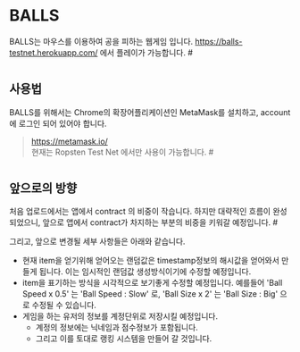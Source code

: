 # BALLS
BALLS는 마우스를 이용하여 공을 피하는 웹게임 입니다.
https://balls-testnet.herokuapp.com/ 에서 플레이가 가능합니다.  #
  #
  #
  #
## 사용법
BALLS를 위해서는 Chrome의 확장어플리케이션인 MetaMask를 설치하고, account에 로그인 되어 있어야 합니다.
> https://metamask.io/  
현재는 Ropsten Test Net 에서만 사용이 가능합니다.  #
  #
  #
  #

## 앞으로의 방향
처음 업로드에서는 앱에서 contract 의 비중이 작습니다. 하지만 대략적인 흐름이 완성되었으니, 앞으로 앱에서 contract가 차지하는 부분의 비중을 키워갈 예정입니다.  #

그리고, 앞으로 변경될 세부 사항들은 아래와 같습니다.
- 현재 item을 얻기위해 얻어오는 랜덤값은 timestamp정보의 해시값을 얻어와서 만들게 됩니다. 이는 임시적인 랜덤값 생성방식이기에 수정할 예정입니다.
- item을 표기하는 방식을 시각적으로 보기좋게 수정할 예정입니다. 예를들어 'Ball Speed x 0.5' 는 'Ball Speed : Slow' 로, 'Ball Size x 2' 는 'Ball Size : Big' 으로 수정될 수 있습니다.
- 게임을 하는 유저의 정보를 계정단위로 저장시킬 예정입니다.
	- 계정의 정보에는 닉네임과 점수정보가 포함됩니다.
	- 그리고 이를 토대로 랭킹 시스템을 만들어 갈 것입니다.